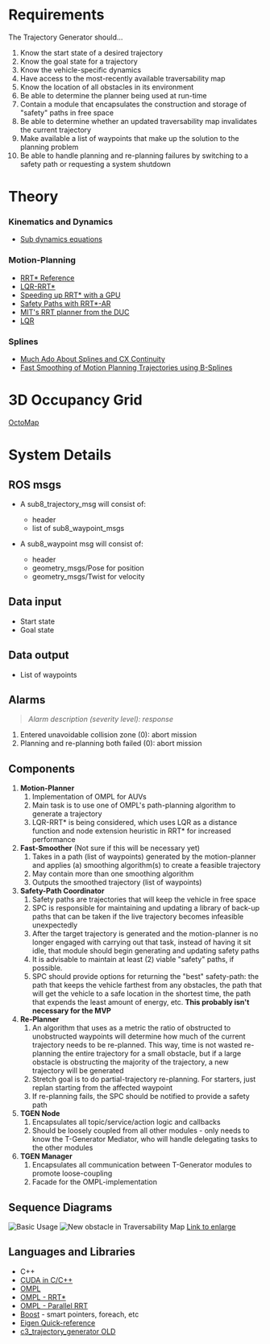 # Requirements #

The Trajectory Generator should...

1. Know the start state of a desired trajectory
2. Know the goal state for a trajectory
3. Know the vehicle-specific dynamics
4. Have access to the most-recently available traversability map
5. Know the location of all obstacles in its environment
6. Be able to determine the planner being used at run-time
7. Contain a module that encapsulates the construction and storage of "safety" paths in free space 
8. Be able to determine whether an updated traversability map invalidates the current trajectory
9. Make available a list of waypoints that make up the solution to the planning problem
10. Be able to handle planning and re-planning failures by switching to a safety path or requesting a system shutdown

# Theory #

### Kinematics and Dynamics ###
* [Sub dynamics equations](http://ssl.mit.edu/spheres/library/ASS2011_11-033_spheres.pdf)

### Motion-Planning ###
* [RRT* Reference](http://ijr.sagepub.com/content/30/7/846.full.pdf)
* [LQR-RRT*](http://lis.csail.mit.edu/pubs/perez-icra12.pdf)
* [Speeding up RRT* with a GPU](http://sertac.scripts.mit.edu/web/wp-content/papercite-data/pdf/bialkowski.karaman.ea-iros11.pdf)
* [Safety Paths with RRT*-AR](https://www.ri.cmu.edu/pub_files/2013/5/RRTS_AR.pdf)
* [MIT's RRT planner from the DUC](http://acl.mit.edu/papers/KuwataTCST09.pdf)
* [LQR](http://ocw.mit.edu/courses/mechanical-engineering/2-154-maneuvering-and-control-of-surface-and-underwater-vehicles-13-49-fall-2004/lecture-notes/lec19.pdf)

### Splines ###
* [Much Ado About Splines and CX Continuity](http://graphics.stanford.edu/courses/cs348a-12-winter/Handouts/handout27.pdf)
* [Fast Smoothing of Motion Planning Trajectories using B-Splines](https://wwwx.cs.unc.edu/~panj/index_files/files/ICRA11.pdf)

# 3D Occupancy Grid
[OctoMap](http://www2.informatik.uni-freiburg.de/~hornunga/pub/hornung13auro.pdf)

# System Details #

## ROS msgs 
* A sub8_trajectory_msg will consist of: 
    * header 
    * list of sub8_waypoint_msgs

* A sub8_waypoint msg will consist of:
    * header 
    * geometry_msgs/Pose for position
    * geometry_msgs/Twist for velocity 

## Data input  ##
* Start state
* Goal state

## Data output
* List of waypoints

## Alarms

> _Alarm description (severity level): response_

1. Entered unavoidable collision zone (0): abort mission
1. Planning and re-planning both failed (0): abort mission

## Components ##
1. **Motion-Planner**
    1. Implementation of OMPL for AUVs
    1. Main task is to use one of OMPL's path-planning algorithm to generate a trajectory
    1. LQR-RRT* is being considered, which uses LQR as a distance function and node extension heuristic in RRT* for increased performance
1. **Fast-Smoother** (Not sure if this will be necessary yet)
    1. Takes in a path (list of waypoints) generated by the motion-planner and applies (a) smoothing algorithm(s) to create a feasible trajectory
    1. May contain more than one smoothing algorithm 
    1. Outputs the smoothed trajectory (list of waypoints)
1. **Safety-Path Coordinator**
    1. Safety paths are trajectories that will keep the vehicle in free space 
    1. SPC is responsible for maintaining and updating a library of back-up paths that can be taken if the live trajectory becomes infeasible unexpectedly
    1. After the target trajectory is generated and the motion-planner is no longer engaged with carrying out that task, instead of having it sit idle, that module should begin generating and updating safety paths 
    1. It is advisable to maintain at least (2) viable "safety" paths, if possible.
    1. SPC should provide options for returning the "best" safety-path: the path that keeps the vehicle farthest from any obstacles, the path that will get the vehicle to a safe location in the shortest time, the path that expends the least amount of energy, etc. **This probably isn't necessary for the MVP**
1. **Re-Planner**
    1. An algorithm that uses as a metric the ratio of obstructed to unobstructed waypoints will determine how much of the current trajectory needs to be re-planned. This way, time is not wasted re-planning the entire trajectory for a small obstacle, but if a large obstacle is obstructing the majority of the trajectory, a new trajectory will be generated
    1. Stretch goal is to do partial-trajectory re-planning. For starters, just replan starting from the affected waypoint
    1. If re-planning fails, the SPC should be notified to provide a safety path 
1. **TGEN Node**
    1. Encapsulates all topic/service/action logic and callbacks 
    1. Should be loosely coupled from all other modules - only needs to know the T-Generator Mediator, who will handle delegating tasks to the other modules
1. **TGEN Manager**
    1. Encapsulates all communication between T-Generator modules to promote loose-coupling
    1. Facade for the OMPL-implementation

## Sequence Diagrams 

![Basic Usage](http://imgur.com/U5gxEO3.png)
![New obstacle in Traversability Map](http://imgur.com/chpn1cL.png)
[Link to enlarge](http://imgur.com/chpn1cL.png)

## Languages and Libraries ##
* C++
* [CUDA in C/C++](https://developer.nvidia.com/how-to-cuda-c-cpp)
* [OMPL](http://ompl.kavrakilab.org/)
* [OMPL - RRT*](ompl.kavrakilab.org/classompl_1_1geometric_1_1RRTstar.html)
* [OMPL - Parallel RRT](http://ompl.kavrakilab.org/classompl_1_1geometric_1_1pRRT.html)
* [Boost](http://stackoverflow.com/questions/8851670/relevant-boost-features-vs-c11) - smart pointers, foreach, etc 
* [Eigen Quick-reference](http://eigen.tuxfamily.org/dox/AsciiQuickReference.txt)
* [c3_trajectory_generator OLD](https://github.com/uf-mil/software-common/tree/master/c3_trajectory_generator)